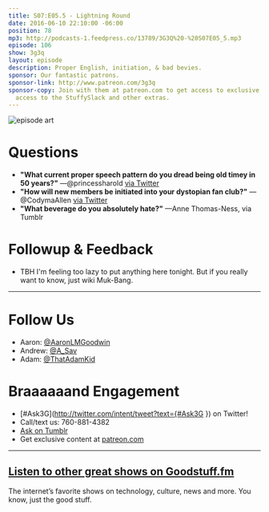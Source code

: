```yaml
---
title: S07:E05.5 - Lightning Round
date: 2016-06-10 22:10:00 -06:00
position: 78
mp3: http://podcasts-1.feedpress.co/13789/3G3Q%20-%20S07E05_5.mp3
episode: 106
show: 3g3q
layout: episode
description: Proper English, initiation, & bad bevies.
sponsor: Our fantastic patrons.
sponsor-link: http://www.patreon.com/3g3q
sponsor-copy: Join with them at patreon.com to get access to exclusive bonus material,
  access to the StuffySlack and other extras.
---
```


![episode art][1]

# Questions

* **"What current proper speech pattern do you dread being old timey in 50 years?"** —@princessharold [via Twitter][2]
* **"How will new members be initiated into your dystopian fan club?"** —@CodymaAllen [via Twitter][3]
* **"What beverage do you absolutely hate?"** —Anne Thomas-Ness, via Tumblr

# Followup & Feedback

* TBH I'm feeling too lazy to put anything here tonight. But if you really want to know, just wiki Muk-Bang.

***

# Follow Us
* Aaron: [@AaronLMGoodwin](http://twitter.com/aaronlmgoodwin)
* Andrew: [@A_Sav](http://twitter.com/a_sav)
* Adam: [@ThatAdamKid](http://twitter.com/thatadamkid)

# Braaaaaand Engagement
* [#Ask3G](http://twitter.com/intent/tweet?text={#Ask3G }) on Twitter!
* Call/text us: 760-881-4382
* [Ask on Tumblr](http://3g3q.co/ask)
* Get exclusive content at [patreon.com](http://www.patreon.com/3g3q)

***

## [Listen to other great shows on Goodstuff.fm](http://goodstuff.fm/)
The internet’s favorite shows on technology, culture, news and more. You know, just the good stuff.

[1]: http://l.gdwn.co/1tmi.jpg
[2]: http://twitter.com/princessharold/status/740667566461489152
[3]: https://twitter.com/CodymaAllen/status/737001430301560832
[4]: http://twitter.com/aaronlmgoodwin
[5]: http://twitter.com/a_sav
[6]: http://twitter.com/thatadamkid
[7]: http://3g3q.co/ask
[8]: http://www.patreon.com/3g3q
[9]: http://goodstuff.fm/3g3q/

